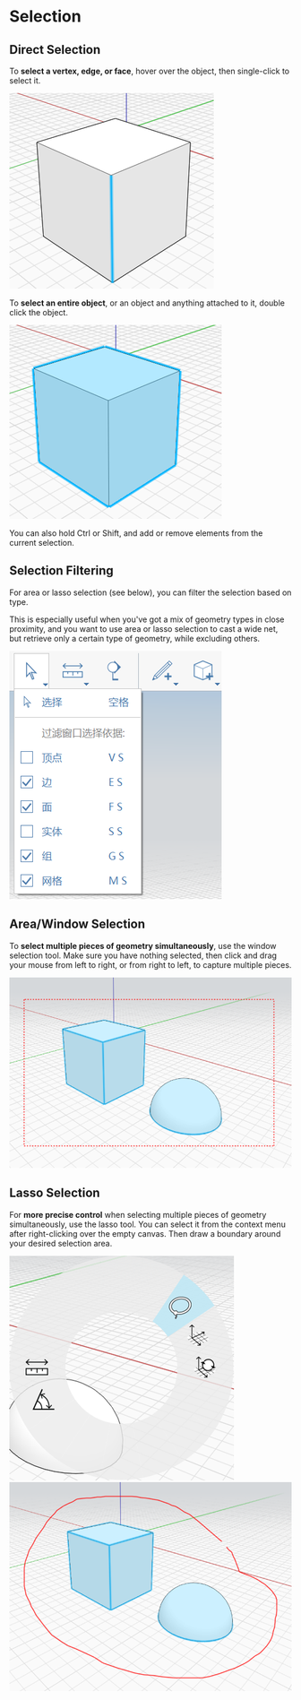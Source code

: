 # Selection

## Direct Selection

To **select a vertex, edge, or face**, hover over the object, then single-click to select it.

![](../.gitbook/assets/direct_selection1.png)

To **select an entire object**, or an object and anything attached to it, double click the object.

![](../.gitbook/assets/direct_selection2.png)

You can also hold Ctrl or Shift, and add or remove elements from the current selection.

## Selection Filtering

For area or lasso selection \(see below\), you can filter the selection based on type.

This is especially useful when you've got a mix of geometry types in close proximity, and you want to use area or lasso selection to cast a wide net, but retrieve only a certain type of geometry, while excluding others.

![](../.gitbook/assets/selection-filter.png)

## Area/Window Selection

To **select multiple pieces of geometry simultaneously**, use the window selection tool. Make sure you have nothing selected, then click and drag your mouse from left to right, or from right to left, to capture multiple pieces.

![](../.gitbook/assets/direct_selection3.png)

## Lasso Selection

For **more precise control** when selecting multiple pieces of geometry simultaneously, use the lasso tool. You can select it from the context menu after right-clicking over the empty canvas. Then draw a boundary around your desired selection area.

![](../.gitbook/assets/lasso1.png)  
![](../.gitbook/assets/lasso2.png)

